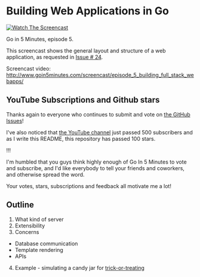 # Building Web Applications in Go

[![Watch The Screencast](http://www.goin5minutes.com/img/watch-screencast.svg)](http://www.goin5minutes.com/screencast/episode_5_building_full_stack_webapps/)

Go in 5 Minutes, episode 5.

This screencast shows the general layout and structure of a web application, as requested in [Issue # 24](https://github.com/arschles/go-in-5-minutes/issues/24).

Screencast video:
http://www.goin5minutes.com/screencast/episode_5_building_full_stack_webapps/

## YouTube Subscriptions and Github stars

Thanks again to everyone who continues to submit and vote on [the GitHub Issues](https://github.com/arschles/go-in-5-minutes/issues)!

I've also noticed that [the YouTube channel](https://www.youtube.com/channel/UC2GHqYE3fVJMncbrRd8AqcA) just passed 500 subscribers and as I write this README, this repository has passed 100 stars.

!!!

I'm humbled that you guys think highly enough of Go In 5 Minutes to vote and subscribe, and I'd like everybody to tell your friends and coworkers, and otherwise spread the word.

Your votes, stars, subscriptions and feedback all motivate me a lot!


## Outline

1. What kind of server
2. Extensibility
3. Concerns
  - Database communication
  - Template rendering
  - APIs
4. Example - simulating a candy jar for [trick-or-treating](https://en.wikipedia.org/wiki/Trick-or-treating)
